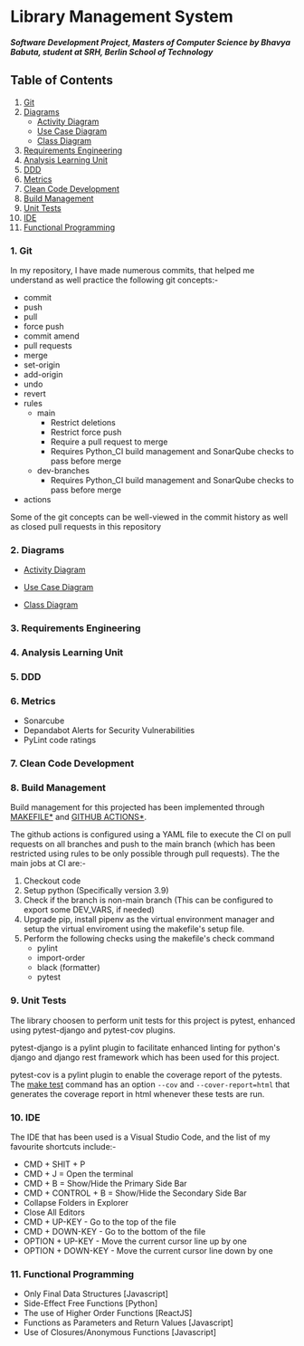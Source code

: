 # Library Management System
#### ***Software Development Project, Masters of Computer Science by Bhavya Babuta, student at SRH, Berlin School of Technology***

## Table of Contents

1. [Git](#git)
2. [Diagrams](#diagrams)
    - [Activity Diagram](#activity-diagram)
    - [Use Case Diagram](#use-case-diagram)
    - [Class Diagram](#class-diagram)
3. [Requirements Engineering](#requirements-engineering)
4. [Analysis Learning Unit](#analysis-learning-unit)
5. [DDD](#ddd)
6. [Metrics](#metrics)
7. [Clean Code Development](#clean-code-development)
8. [Build Management](#build-management)
9. [Unit Tests](#unit-tests)
10. [IDE](#ide)
11. [Functional Programming](#functional-programming)

### 1. Git

In my repository, I have made numerous commits, that helped me understand as well practice the following git concepts:-

- commit
- push
- pull
- force push
- commit amend
- pull requests
- merge
- set-origin
- add-origin
- undo
- revert
- rules
    - main
        - Restrict deletions
        - Restrict force push
        - Require a pull request to merge
        - Requires Python_CI build management and SonarQube checks to pass before merge
    - dev-branches
        - Requires Python_CI build management and SonarQube checks to pass before merge
- actions

Some of the git concepts can be well-viewed in the commit history as well as closed pull requests in this repository


### 2. Diagrams

- [Activity Diagram](https://github.com/babutabhavya/Software-Development-SEM-1/blob/main/images/diagrams/Activity-Diagram.png?raw=true)

- [Use Case Diagram](https://github.com/babutabhavya/Software-Development-SEM-1/blob/main/images/diagrams/Use-Case-Diagram.png?raw=true)

- [Class Diagram](https://github.com/babutabhavya/Software-Development-SEM-1/blob/main/images/diagrams/Class-Diagram.png?raw=true)

### 3. Requirements Engineering

### 4. Analysis Learning Unit

### 5. DDD

### 6. Metrics
- Sonarcube
- Depandabot Alerts for Security Vulnerabilities
- PyLint code ratings


### 7. Clean Code Development

### 8. Build Management

Build management for this projected has been implemented through [MAKEFILE*](https://github.com/babutabhavya/Software-Development-SEM-1/blob/main/Makefile) and [GITHUB ACTIONS*](https://github.com/babutabhavya/Software-Development-SEM-1/blob/main/.github/workflows/deploy.yml).

The github actions is configured using a YAML file to execute the CI on pull requests on all branches and push to the main branch (which has been restricted using rules to be only possible through pull requests). The the main jobs at CI are:-

1. Checkout code
2. Setup python (Specifically version 3.9)
3. Check if the branch is non-main branch (This can be configured to export some DEV_VARS, if needed)
4. Upgrade pip, install pipenv as the virtual environment manager and setup the virtual enviroment using the makefile's setup file.
5. Perform the following checks using the makefile's check command
    - pylint
    - import-order
    - black (formatter)
    - pytest


### 9. Unit Tests

The library choosen to perform unit tests for this project is pytest, enhanced using pytest-django and pytest-cov plugins.

pytest-django is a pylint plugin to facilitate enhanced linting for python's django and django rest framework which has been used for this project.

pytest-cov is a pylint plugin to enable the coverage report of the pytests. The [make test](https://github.com/babutabhavya/Software-Development-SEM-1/blob/bb25be984994588cfc22277588d424446d2331a4/Makefile#L32) command has an option `--cov` and `--cover-report=html` that generates the coverage report in html whenever these tests are run.


### 10. IDE

The IDE that has been used is a Visual Studio Code, and the list of my favourite shortcuts include:-
- CMD + SHIT + P
- CMD + J = Open the terminal
- CMD + B = Show/Hide the Primary Side Bar
- CMD + CONTROL + B = Show/Hide the Secondary Side Bar
- Collapse Folders in Explorer
- Close All Editors
- CMD + UP-KEY - Go to the top of the file
- CMD + DOWN-KEY - Go to the bottom of the file
- OPTION + UP-KEY - Move the current cursor line up by one
- OPTION + DOWN-KEY - Move the current cursor line down by one


### 11. Functional Programming

- Only Final Data Structures [Javascript]
- Side-Effect Free Functions [Python]
- The use of Higher Order Functions [ReactJS]
- Functions as Parameters and Return Values [Javascript]
- Use of Closures/Anonymous Functions [Javascript]